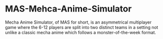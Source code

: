 # MAS-Mehca-Anime-Simulator
Mecha Anime Simulator, of MAS for short, is an asymmetrical multiplayer game where the 6-12 players are split into two distinct teams in a setting not unlike a classic mecha anime which follows a monster-of-the-week format.
